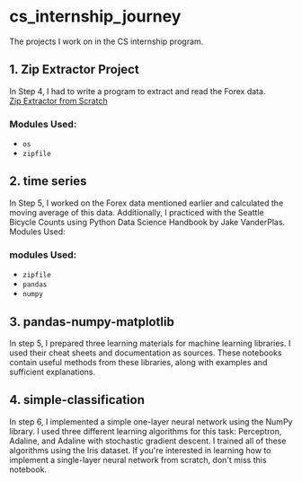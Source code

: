# cs_internship_journey
The projects I work on in the CS internship program.

## 1. **Zip Extractor Project**
In Step 4, I had to write a program to extract and read the Forex data.  
[Zip Extractor from Scratch](https://github.com/nargesghan/cs_internship_journey/tree/main/zip%20extractor%20from%20scratch)

### Modules Used:
- `os`
- `zipfile`

## 2. **time series**
 In Step 5, I worked on the Forex data mentioned earlier and calculated the moving average of this data. Additionally, I practiced with the Seattle Bicycle Counts using Python Data Science Handbook by Jake VanderPlas.
Modules Used:

### modules Used:
- `zipfile`
- `pandas`
- `numpy`

## 3. **pandas-numpy-matplotlib**

In step 5, I prepared three learning materials for machine learning libraries. I used their cheat sheets and documentation as sources. These notebooks contain useful methods from these libraries, along with examples and sufficient explanations.

## 4. **simple-classification**
In step 6, I implemented a simple one-layer neural network using the NumPy library. I used three different learning algorithms for this task: Perceptron, Adaline, and Adaline with stochastic gradient descent. I trained all of these algorithms using the Iris dataset. If you're interested in learning how to implement a single-layer neural network from scratch, don't miss this notebook.

